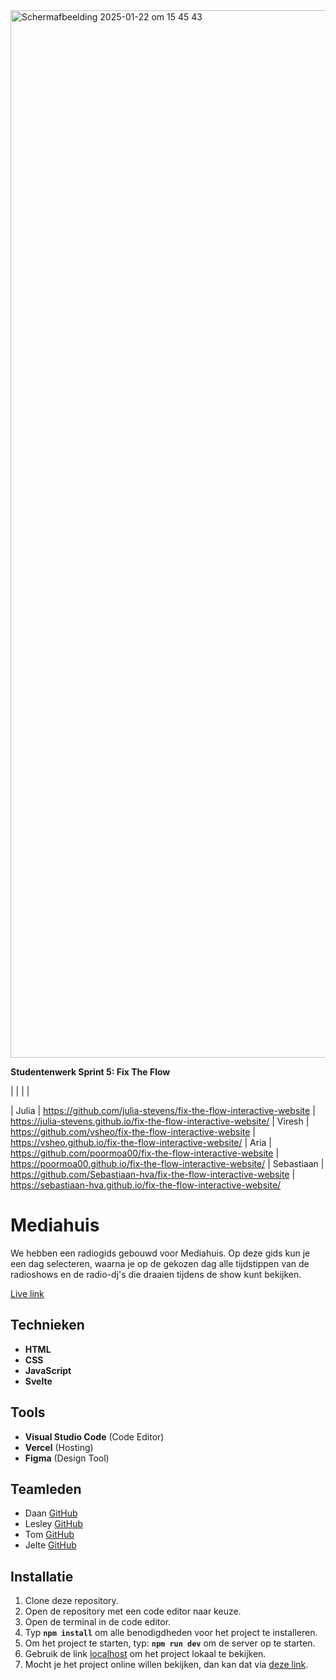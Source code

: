 <img width="1676" alt="Schermafbeelding 2025-01-22 om 15 45 43" src="https://github.com/user-attachments/assets/350b10b5-847e-4a5b-aacf-efda79a12cdf" />

**Studentenwerk Sprint 5: Fix The Flow** 

|  |  |  | 

| Julia	| https://github.com/julia-stevens/fix-the-flow-interactive-website 	| https://julia-stevens.github.io/fix-the-flow-interactive-website/ 
| Viresh	| https://github.com/vsheo/fix-the-flow-interactive-website 	| https://vsheo.github.io/fix-the-flow-interactive-website/ 
| Aria	| https://github.com/poormoa00/fix-the-flow-interactive-website	| https://poormoa00.github.io/fix-the-flow-interactive-website/ 
| Sebastiaan	| https://github.com/Sebastiaan-hva/fix-the-flow-interactive-website	| https://sebastiaan-hva.github.io/fix-the-flow-interactive-website/ 

# Mediahuis

We hebben een radiogids gebouwd voor Mediahuis. Op deze gids kun je een dag selecteren, waarna je op de gekozen dag alle tijdstippen van de radioshows en de radio-dj's die draaien tijdens de show kunt bekijken.

[Live link](https://mediahuis.agency.fdnd.nl/)

## Technieken

- **HTML**
- **CSS**
- **JavaScript**
- **Svelte**

## Tools

- **Visual Studio Code** (Code Editor)
- **Vercel** (Hosting)
- **Figma** (Design Tool)

## Teamleden

- Daan [GitHub](https://github.com/Daan645)
- Lesley [GitHub](https://github.com/OniWithTheHoodie)  
- Tom [GitHub](https://github.com/TomDeeterink1)  
- Jelte [GitHub](https://github.com/driezie) 

## Installatie

1. Clone deze repository.
2. Open de repository met een code editor naar keuze.
3. Open de terminal in de code editor.
4. Typ **`npm install`** om alle benodigdheden voor het project te installeren.
5. Om het project te starten, typ: **`npm run dev`** om de server op te starten.
6. Gebruik de link [localhost](http://localhost:5173/) om het project lokaal te bekijken.
7. Mocht je het project online willen bekijken, dan kan dat via [deze link](https://lose-your-head-the-client-case-5q6r.vercel.app/).


